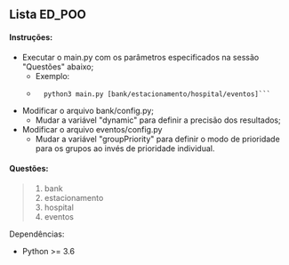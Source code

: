 ## Lista ED_POO

#### Instruções:

- Executar o main.py com os parâmetros especificados na sessão "Questões" abaixo;
    - Exemplo:
    - ```shell script
        python3 main.py [bank/estacionamento/hospital/eventos]```      
- Modificar o arquivo bank/config.py;
    - Mudar a variável "dynamic" para definir a precisão dos resultados;
- Modificar o arquivo eventos/config.py
    - Mudar a variável "groupPriority" para definir o modo de prioridade para os grupos ao invés de prioridade individual.

#### Questões:
> 1. bank
> 2. estacionamento
> 3. hospital
> 4. eventos

Dependências:
- Python >= 3.6